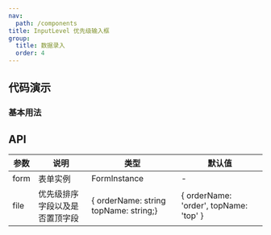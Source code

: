 ```yaml
---
nav:
  path: /components
title: InputLevel 优先级输入框
group:
  title: 数据录入
  order: 4
---
```


## 代码演示

### 基本用法

<code src="./demo/base.tsx"></code>

## API

| 参数 | 说明                           | 类型                                  | 默认值                                 |
| ---- | ------------------------------ | ------------------------------------- | -------------------------------------- |
| form | 表单实例                       | FormInstance                          | -                                      |
| file | 优先级排序字段以及是否置顶字段 | { orderName: string topName: string;} | { orderName: 'order', topName: 'top' } |
